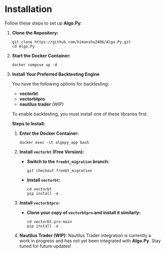 <!-- File: installation.md -->
# Installation

Follow these steps to set up **Algo.Py**:

1. **Clone the Repository:**

   ```
   git clone https://github.com/himanshu2406/Algo.Py.git
   cd Algo.Py
   ```

2. **Start the Docker Container:**

   ```
   docker compose up -d
   ```

3. **Install Your Preferred Backtesting Engine**

   You have the following options for backtesting:
   - **vectorbt**
   - **vectorbtpro**
   - **nautilus trader** *(WIP)*

   To enable backtesting, you must install one of these libraries first.

   **Steps to Install:**

   1. **Enter the Docker Container:**

      ```
      docker exec -it algopy_app bash
      ```

   2. **Install `vectorbt` (Free Version):**
      - **Switch to the `freebt_migration` branch:**
        ```
        git checkout freebt_migration
        ```
      - **Install `vectorbt`:**
        ```
        cd vectorbt
        pip install -e .
        ```

   3. **Install `vectorbtpro`:**
      - **Clone your copy of `vectorbtpro` and install it similarly:**
        ```
        cd vectorbt.pro-main
        pip install -e .
        ```

   4. **Nautilus Trader (WIP):**
      Nautilus Trader integration is currently a work in progress and has not yet been integrated with **Algo.Py**. Stay tuned for future updates!
